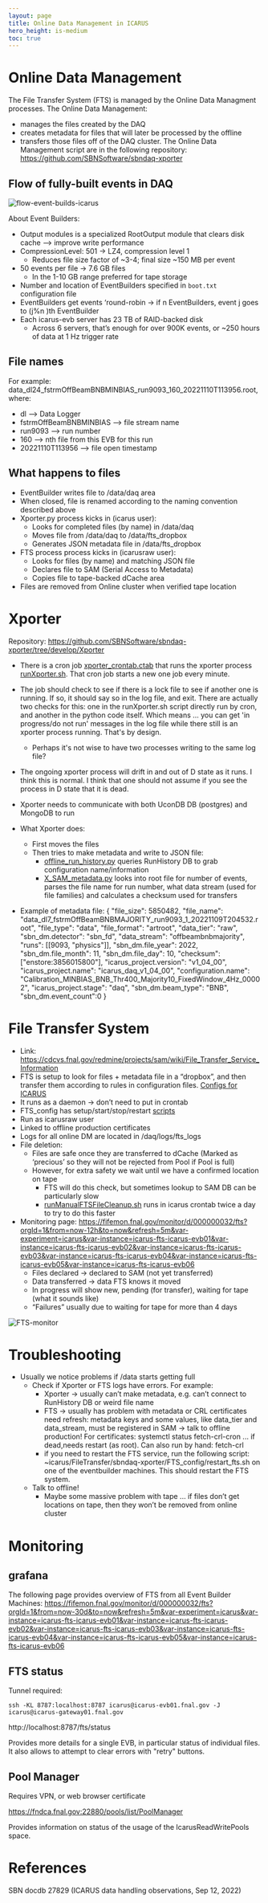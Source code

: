 ```yaml
---
layout: page
title: Online Data Management in ICARUS
hero_height: is-medium
toc: true
---
```


# Online Data Management
The File Transfer System (FTS) is managed by the Online Data Managment processes. 
The Online Data Management:
- manages the files created by the DAQ
- creates metadata for files that will later be processed by the offline 
- transfers those files off of the DAQ cluster.
The Online Data Management script are in the following repository:
https://github.com/SBNSoftware/sbndaq-xporter

## Flow of fully-built events in DAQ

![flow-event-builds-icarus](https://user-images.githubusercontent.com/97683442/203762937-d0f7a3c9-6cb8-4817-9ecc-85bb83b5ea7c.JPG)

About Event Builders:
- Output modules is a specialized RootOutput module that clears disk cache --> improve write performance
- CompressionLevel: 501 → LZ4, compression level 1
  - Reduces file size factor of ~3-4; final size ~150 MB per event
- 50 events per file → 7.6 GB files
  - In the 1-10 GB range preferred for tape storage 
- Number and location of EventBuilders specified in `boot.txt` configuration file
- EventBuilders get events ‘round-robin → if n EventBuilders, event j goes to (j%n )th EventBuilder
- Each icarus-evb server has 23 TB of RAID-backed disk
  - Across 6 servers, that’s enough for over 900K events, or ~250 hours of data at 1 Hz trigger rate 

## File names
For example:
data_dl24_fstrmOffBeamBNBMINBIAS_run9093_160_20221110T113956.root, where:
- dl --> Data Logger
- fstrmOffBeamBNBMINBIAS --> file stream name
- run9093 --> run number
- 160 --> nth file from this EVB for this run
- 20221110T113956 --> file open timestamp

## What happens to files
- EventBuilder writes file to /data/daq area
- When closed, file is renamed according to the naming convention described above
- Xporter.py process kicks in (icarus user):
  - Looks for completed files (by name) in /data/daq
  - Moves file from /data/daq to /data/fts_dropbox
  - Generates JSON metadata file in /data/fts_dropbox
- FTS process process kicks in (icarusraw user):
  - Looks for files (by name) and matching JSON file
  - Declares file to SAM (Serial Access to Metadata)
  - Copies file to tape-backed dCache area
- Files are removed from Online cluster when verified tape location


# Xporter
Repository:
https://github.com/SBNSoftware/sbndaq-xporter/tree/develop/Xporter

- There is a cron job [xporter_crontab.ctab](https://github.com/SBNSoftware/sbndaq-xporter/blob/develop/Xporter/xporter_crontab.ctab) that runs the xporter process [runXporter.sh](https://github.com/SBNSoftware/sbndaq-xporter/blob/develop/Xporter/runXporter.sh). That cron job starts a new one job every minute.
- The job should check to see if there is a lock file to see if another one is running. If so, it should say so in the log file, and exit. There are actually two checks for this: one in the runXporter.sh script directly run by cron, and another in the python code itself. Which means ... you can get 'in progress/do not run' messages in the log file while there still is an xporter process running. That's by design.
  - Perhaps it's not wise to have two processes writing to the same log file?
- The ongoing xporter process will drift in and out of D state as it runs. I think this is normal. I think that one should not assume if you see the process in D state that it is dead.
- Xporter needs to communicate with both UconDB DB (postgres) and MongoDB to run
- What Xporter does:
  - First moves the files
  - Then tries to make metadata and write to JSON file: 
    - [offline_run_history.py](https://github.com/SBNSoftware/sbndaq-xporter/blob/develop/Xporter/offline_run_history.py) queries RunHistory DB to grab configuration name/information
    - [X_SAM_metadata.py](https://github.com/SBNSoftware/sbndaq-xporter/blob/develop/Xporter/X_SAM_metadata.py) looks into root file for number of events, parses the file name for run number, what data stream (used for file families) and calculates a checksum used for transfers
  
- Example of metadata file:
  {
  "file_size": 5850482,
  "file_name": "data_dl7_fstrmOffBeamBNBMAJORITY_run9093_1_20221109T204532.root",
  "file_type": "data", "file_format": "artroot",
  "data_tier": "raw",
  "sbn_dm.detector": "sbn_fd",
  "data_stream": "offbeambnbmajority",
  "runs": [[9093, "physics"]],
  "sbn_dm.file_year": 2022, "sbn_dm.file_month": 11, "sbn_dm.file_day": 10, "checksum":
  ["enstore:3856015800"],
  "icarus_project.version": "v1_04_00",
  "icarus_project.name": "icarus_daq_v1_04_00",
  "configuration.name":
  "Calibration_MINBIAS_BNB_Thr400_Majority10_FixedWindow_4Hz_00002",
  "icarus_project.stage": "daq", "sbn_dm.beam_type": "BNB", "sbn_dm.event_count":0
  }
  
# File Transfer System

- Link: https://cdcvs.fnal.gov/redmine/projects/sam/wiki/File_Transfer_Service_Information
- FTS is setup to look for files + metadata file in a “dropbox”, and then transfer them according to rules in configuration files. [Configs for ICARUS](https://github.com/SBNSoftware/sbndaq-xporter/blob/develop/FTS_config/icarus-evb_fts_config.ini)
- It runs as a daemon → don’t need to put in crontab
- FTS_config has setup/start/stop/restart [scripts](https://github.com/SBNSoftware/sbndaq-xporter/tree/develop/FTS_config)
- Run as icarusraw user
- Linked to offline production certificates
- Logs for all online DM are located in /daq/logs/fts_logs
- File deletion:
  - Files are safe once they are transferred to dCache (Marked as ‘precious’ so they will not be rejected from Pool if Pool is full)
  - However, for extra safety we wait until we have a confirmed location on tape
    - FTS will do this check, but sometimes lookup to SAM DB can be particularly slow
    - [runManualFTSFileCleanup.sh](https://github.com/SBNSoftware/sbndaq-xporter/blob/develop/Xporter/runManualFTSFileCleanup.sh) runs in icarus crontab twice a day to try to do this faster
 - Monitoring page:
   https://fifemon.fnal.gov/monitor/d/000000032/fts?orgId=1&from=now-12h&to=now&refresh=5m&var-experiment=icarus&var-instance=icarus-fts-icarus-evb01&var-instance=icarus-fts-icarus-evb02&var-instance=icarus-fts-icarus-evb03&var-instance=icarus-fts-icarus-evb04&var-instance=icarus-fts-icarus-evb05&var-instance=icarus-fts-icarus-evb06
   - Files declared → declared to SAM (not yet transferred)
   - Data transferred → data FTS knows it moved
   - In progress will show new, pending (for transfer), waiting for tape (what it sounds like)
   - “Failures” usually due to waiting for tape for more than 4 days

![FTS-monitor](https://user-images.githubusercontent.com/97683442/203768219-08770cdd-10c4-4ef2-aa1b-4b509261e9ca.JPG)

   
# Troubleshooting

- Usually we notice problems if /data starts getting full
  - Check if Xporter or FTS logs have errors. For example:
    -  Xporter → usually can’t make metadata, e.g. can’t connect to RunHistory DB or weird file name
    -  FTS → usually has problem with metadata or CRL certificates need refresh: metadata keys and some values, like data_tier and data_stream, must be registered in SAM → talk to offline production! For certificates: systemctl status fetch-crl-cron ... if dead,needs restart (as root). Can also run by hand: fetch-crl
    -  if you need to restart the FTS service, run the following script: ~icarus/FileTransfer/sbndaq-xporter/FTS_config/restart_fts.sh on one of the eventbuilder machines. This should restart the FTS system. 
   -  Talk to offline!
      -  Maybe some massive problem with tape ... if files don’t get locations on tape, then they won’t be removed from online cluster

# Monitoring
## grafana
The following page provides overview of FTS from all Event Builder Machines:
https://fifemon.fnal.gov/monitor/d/000000032/fts?orgId=1&from=now-30d&to=now&refresh=5m&var-experiment=icarus&var-instance=icarus-fts-icarus-evb01&var-instance=icarus-fts-icarus-evb02&var-instance=icarus-fts-icarus-evb03&var-instance=icarus-fts-icarus-evb04&var-instance=icarus-fts-icarus-evb05&var-instance=icarus-fts-icarus-evb06

## FTS status
Tunnel required:

```ssh -KL 8787:localhost:8787 icarus@icarus-evb01.fnal.gov -J icarus@icarus-gateway01.fnal.gov```

http://localhost:8787/fts/status

Provides more details for a single EVB, in particular status of individual files. It also allows to attempt to clear errors with "retry" buttons.

## Pool Manager

Requires VPN, or web browser certificate

https://fndca.fnal.gov:22880/pools/list/PoolManager

Provides information on status of the usage of the IcarusReadWritePools space.

# References
SBN docdb 27829 (ICARUS data handling observations, Sep 12, 2022)
